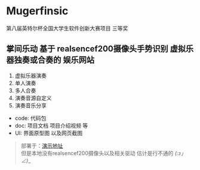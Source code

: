 # Mugerfinsic
第八届英特尔杯全国大学生软件创新大赛项目 三等奖
## 掌间乐动 基于 realsencef200摄像头手势识别 虚拟乐器独奏或合奏的 娱乐网站

1. 虚拟乐器演奏
  1. 单人演奏
  2. 多人合奏
2. 演奏音源自定义
3. 演奏音乐分享

* code: 代码包
* doc: 项目文档 项目介绍视频 等
* UI: 界面原型图 以及网页截图

> 部署于：[演示地址](url "http://mugerfinsic.applinzi.com")  
但是本地没有realsencef200摄像头以及相关驱动 估计是行不通的 _(:з」∠)__


